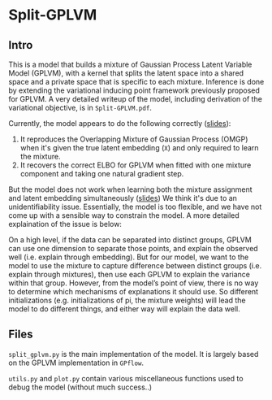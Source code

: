 # Split-GPLVM

## Intro 
This is a model that builds a mixture of Gaussian Process Latent Variable Model (GPLVM), with a kernel that splits the latent space into a shared space and a private space that is specific to each mixture. Inference is done by extending the variational inducing point framework previously proposed for GPLVM. A very detailed writeup of the model, including derivation of the variational objective, is in `Split-GPLVM.pdf`.

Currently, the model appears to do the following correctly ([slides](https://docs.google.com/presentation/d/1yYXcHC3vwZJRUM-RJDr6heKQP_GP1tQHtJcqTfxbP7w/edit?usp=sharing)):
1. It reproduces the Overlapping Mixture of Gaussian Process (OMGP) when it's given the true latent embedding (`X`) and only required to learn the mixture. 
2. It recovers the correct ELBO for GPLVM when fitted with one mixture component and taking one natural gradient step.

But the model does not work when learning both the mixture assignment and latent embedding simultaneously ([slides](https://docs.google.com/presentation/d/1jDvBdd4FvmJpQ4PTOkiCiRiR5uqVuRSQv5p1APhO8j0/edit?usp=sharing)) We think it's due to an unidentifiability issue. Essentially, the model is too flexible, and we have not come up with a sensible way to constrain the model. A more detailed explaination of the issue is below:

On a high level, if the data can be separated into distinct groups, GPLVM can use one dimension to separate those points, and explain the observed well (i.e. explain through embedding). But for our model, we want to the model to use the mixture to capture difference between distinct groups (i.e. explain through mixtures), then use each GPLVM to explain the variance within that group. However, from the model’s point of view, there is no way to determine which mechanisms of explanations it should use. So different initializations (e.g. initializations of pi, the mixture weights) will lead the model to do different things, and either way will explain the data well. 

## Files
`split_gplvm.py` is the main implementation of the model. It is largely based on the GPLVM implementation in `GPflow`. 

`utils.py` and `plot.py` contain various miscellaneous functions used to debug the model (without much success..)